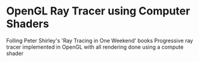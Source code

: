 OpenGL Ray Tracer using Computer Shaders
====================================================================================================

Folling Peter Shirley's 'Ray Tracing in One Weekend' books
Progressive ray tracer implemented in OpenGL with all rendering done using a compute shader